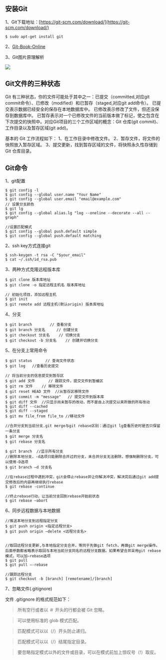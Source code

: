 ## 安装Git

1、Git下载地址：[https://git-scm.com/download/](https://git-scm.com/download/)

	$ sudo apt-get install git

2、[Git-Book-Online](https://git-scm.com/book/zh/v2)

3、Git图片原理解析

![](http://s7.sinaimg.cn/middle/001VHTmCzy707anPSwC16&amp;690)

## Git文件的三种状态

 Git 有三种状态，你的文件可能处于其中之一：已提交（committed,对应git commit命令）、已修改（modified）和已暂存（staged,对应git add命令）。 已提交表示数据已经安全的保存在本地数据库中。 已修改表示修改了文件，但还没保存到数据库中。 已暂存表示对一个已修改文件的当前版本做了标记，使之包含在下次提交的快照中。对应Git项目的三个工作区域的概念：Git 仓库(git commit)、工作目录以及暂存区域(git add)。

基本的 Git 工作流程如下：
1、在工作目录中修改文件。
2、暂存文件，将文件的快照放入暂存区域。
3、提交更新，找到暂存区域的文件，将快照永久性存储到 Git 仓库目录。

## Git命令

1、git配置

	$ git config -l
	$ git config --global user.name "Your Name"
	$ git config --global user.email "email@example.com"
	// 设置分支颜色
	$ git lg
	$ git config --global alias.lg "log --oneline --decorate --all --graph"

	//设置匹配模式
	$ git config --global push.default simple
	$ git config --global push.default matching

2、ssh key方式连接git

	$ ssh-keygen -t rsa -C "$your_email"
	$ cat ~/.ssh/id_rsa.pub

3、两种方式克隆远程版本库

	$ git clone 版本库地址
	$ git clone -o 指定远程主机名 版本库地址

	// 初始化项目，添加远程主机
	$ git init
	$ git remote add 远程主机(默认origin) 版本库地址 

4、分支

	$ git branch        // 查看分支
	$ git branch 分支名     // 创建分支
	$ git checkout 分支名    // 切换分支
	$ git checkout -b 分支名    // 创建并切换分支

5、在分支上常用命令
	
	$ git status   	  // 查询文件状态 	
	$ git log   //查看历史提交

	// 将当前分支的信息提交到暂存区
	$ git add 文件	  // 跟踪文件，提交文件到暂缓区
	$ git rm 文件	   // 移除文件
	$ git reset HEAD 文件  //从暂存区移除文件
	$ git commit -m "message"   // 提交文件到版本库
	$ git diff 文件  //只显示尚未暂存的改动，而不是自上次提交以来所做的所有改动
	$ git diff --cached
	$ git diff --staged
	$ git mv file_from file_to //移动文件

	//合并分支到当前分支.git merge与git rebase区别：通过git lg查看历史时是否只保留一条分支
	$ git merge 分支名
	$ git rebase 分支名

	$ git branch  //显示所有分支
	//删除本地分支，-d选项只能删除合并过的分支，未合并分支无法删除，想强制删除分支，可以使用-D选项
	$ git branch –d 分支名

	//在rebase过程中遇到冲突，git会停止rebase并让你解决冲突，解决完后通过git add提交修改后的内容再继续执行rebase
	$ git rebase -continue

	//终止rebase行动，让当前分支回到rebase开始前状态
	$ git rebase –abort

6、同步远程数据与本地数据

	//推送本地分支到远程指定分支
	$ git push origin <指定远程分支>
	$ git push origin –delete <远程分支名>


	//取回远程分支更新,与本地指定分支合并，等同于先做git fetch，再做git merge操作。后面参数都省略表示取回与本地当前分支同名的远程分支数据。如果希望合并采用git rebase模式，可以加—rebase选项
	$ git pull
	$ git pull –-rebase

	//跟踪远程分支
	$ git checkout -b [branch] [remotename]/[branch]

7、忽略文件(.gitignore)

文件 .gitignore 的格式规范如下：

> 所有空行或者以 ＃ 开头的行都会被 Git 忽略。

> 可以使用标准的 glob 模式匹配。

> 匹配模式可以以（/）开头防止递归。

> 匹配模式可以以（/）结尾指定目录。

> 要忽略指定模式以外的文件或目录，可以在模式前加上惊叹号（!）取反。




		


